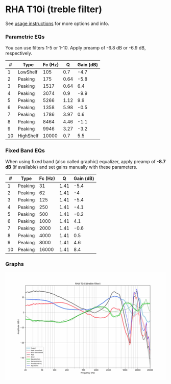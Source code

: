 # RHA T10i (treble filter)
See [usage instructions](https://github.com/jaakkopasanen/AutoEq#usage) for more options and info.

### Parametric EQs
You can use filters 1-5 or 1-10. Apply preamp of -6.8 dB or -6.9 dB, respectively.

|   # | Type      |   Fc (Hz) |    Q |   Gain (dB) |
|-----|-----------|-----------|------|-------------|
|   1 | LowShelf  |       105 | 0.7  |        -4.7 |
|   2 | Peaking   |       175 | 0.64 |        -5.8 |
|   3 | Peaking   |      1517 | 0.64 |         6.4 |
|   4 | Peaking   |      3074 | 0.9  |        -9.9 |
|   5 | Peaking   |      5266 | 1.12 |         9.9 |
|   6 | Peaking   |      1358 | 5.98 |        -0.5 |
|   7 | Peaking   |      1786 | 3.97 |         0.6 |
|   8 | Peaking   |      8464 | 4.46 |        -1.1 |
|   9 | Peaking   |      9946 | 3.27 |        -3.2 |
|  10 | HighShelf |     10000 | 0.7  |         5.5 |

### Fixed Band EQs
When using fixed band (also called graphic) equalizer, apply preamp of **-8.7 dB** (if available) and set gains manually with these parameters.

|   # | Type    |   Fc (Hz) |    Q |   Gain (dB) |
|-----|---------|-----------|------|-------------|
|   1 | Peaking |        31 | 1.41 |        -5.4 |
|   2 | Peaking |        62 | 1.41 |        -4   |
|   3 | Peaking |       125 | 1.41 |        -5.4 |
|   4 | Peaking |       250 | 1.41 |        -4.1 |
|   5 | Peaking |       500 | 1.41 |        -0.2 |
|   6 | Peaking |      1000 | 1.41 |         4.1 |
|   7 | Peaking |      2000 | 1.41 |        -0.6 |
|   8 | Peaking |      4000 | 1.41 |         0.5 |
|   9 | Peaking |      8000 | 1.41 |         4.6 |
|  10 | Peaking |     16000 | 1.41 |         8.4 |

### Graphs
![](./RHA%20T10i%20(treble%20filter).png)

